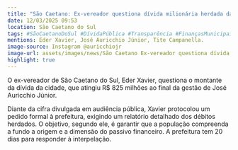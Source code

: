 ```yaml
---
title: "São Caetano: Ex-vereador questiona dívida milionária herdada da gestão de Auricchio Jr."
date: 12/03/2025 09:53
location: São Caetano do Sul
tags: #SãoCaetanoDoSul #DívidaPública #Transparência #FinançasMunicipais #Política #GestãoPública #ContasPúblicas #EderXavier #JoséAuricchioJúnior #AudiênciaPública #abc360noticias
mentions: Eder Xavier, José Auricchio Júnior, Tite Campanella.
image-source: Instagram @auricchiojr
image-url: assets/images/news/São Caetano Ex-vereador questiona dívida milionária herdada da gestão de Auricchio Jr..jpg
highlight: true
---
```


O ex-vereador de São Caetano do Sul, Eder Xavier, questiona o montante da dívida da cidade, que atingiu R$ 825 milhões ao final da gestão de José Auricchio Júnior.

Diante da cifra divulgada em audiência pública, Xavier protocolou um pedido formal à prefeitura, exigindo um relatório detalhado dos débitos herdados. O objetivo, segundo ele, é garantir que a população compreenda a fundo a origem e a dimensão do passivo financeiro. A prefeitura tem 20 dias para responder à interpelação.
